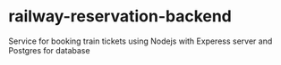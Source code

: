 # railway-reservation-backend
Service for booking train tickets using Nodejs with Experess server and Postgres for database

